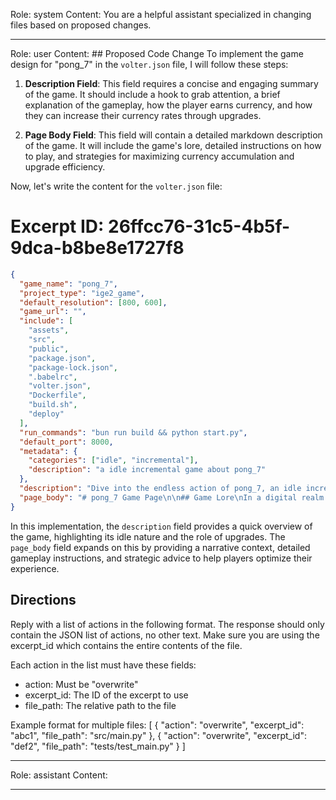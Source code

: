 Role: system
Content: You are a helpful assistant specialized in changing files based on proposed changes.
__________________
Role: user
Content: ## Proposed Code Change
To implement the game design for "pong_7" in the `volter.json` file, I will follow these steps:

1. **Description Field**: This field requires a concise and engaging summary of the game. It should include a hook to grab attention, a brief explanation of the gameplay, how the player earns currency, and how they can increase their currency rates through upgrades.

2. **Page Body Field**: This field will contain a detailed markdown description of the game. It will include the game's lore, detailed instructions on how to play, and strategies for maximizing currency accumulation and upgrade efficiency.

Now, let's write the content for the `volter.json` file:

# Excerpt ID: 26ffcc76-31c5-4b5f-9dca-b8be8e1727f8
```json volter.json
{
  "game_name": "pong_7",
  "project_type": "ige2_game",
  "default_resolution": [800, 600],
  "game_url": "",
  "include": [
    "assets",
    "src",
    "public",
    "package.json",
    "package-lock.json",
    ".babelrc",
    "volter.json",
    "Dockerfile",
    "build.sh",
    "deploy"
  ],
  "run_commands": "bun run build && python start.py",
  "default_port": 8000,
  "metadata": {
    "categories": ["idle", "incremental"],
    "description": "a idle incremental game about pong_7"
  },
  "description": "Dive into the endless action of pong_7, an idle incremental game where AI paddles play an infinite game of pong. Earn points every time a ball hits a paddle and use them to purchase upgrades that enhance paddle size, ball speed, and more. Watch as your currency grows exponentially with strategic upgrades!",
  "page_body": "# pong_7 Game Page\n\n## Game Lore\nIn a digital realm where AI reigns supreme, two paddles engage in an eternal game of pong. As the overseer, your role is to enhance their capabilities, ensuring the game continues indefinitely and efficiently.\n\n## How to Play\nIn pong_7, you are not directly controlling the paddles or balls. Instead, you focus on accumulating points and purchasing upgrades. Points are earned every time a ball hits a paddle. The game is fully automated, allowing you to sit back and watch as the action unfolds.\n\n## Currency Accumulation\nPoints are your primary currency. They are automatically earned with each paddle hit. The more balls in play, the faster you can accumulate points.\n\n## Upgrades\n- **Paddle Size**: Increase the height of both paddles to make it easier to hit balls.\n- **Ball Speed**: Increase the base speed of all balls, making the game more challenging but rewarding.\n- **Multi-Ball**: Add more balls to the game, increasing the potential for earning points.\n- **Points Per Hit**: Multiply the points earned with each paddle hit, accelerating your currency growth.\n- **Paddle Speed**: Enhance the paddles' movement speed to better intercept fast-moving balls.\n\n## Strategies\n- Focus on upgrading 'Points Per Hit' early to maximize your point accumulation.\n- Balance between 'Multi-Ball' and 'Paddle Size' to maintain control while increasing point potential.\n- Gradually increase 'Ball Speed' to challenge your paddles and increase the excitement.\n\nEnjoy the endless cycle of pong_7, where strategy and automation combine for a unique gaming experience!"
}
```

In this implementation, the `description` field provides a quick overview of the game, highlighting its idle nature and the role of upgrades. The `page_body` field expands on this by providing a narrative context, detailed gameplay instructions, and strategic advice to help players optimize their experience.

## Directions
Reply with a list of actions in the following format. The response should only contain the JSON list of actions, no other text.
Make sure you are using the excerpt_id which contains the entire contents of the file.

Each action in the list must have these fields:
- action: Must be "overwrite"
- excerpt_id: The ID of the excerpt to use
- file_path: The relative path to the file

Example format for multiple files:
[
    {
        "action": "overwrite",
        "excerpt_id": "abc1",
        "file_path": "src/main.py"
    },
    {
        "action": "overwrite",
        "excerpt_id": "def2",
        "file_path": "tests/test_main.py"
    }
]
__________________
Role: assistant
Content: 
__________________

